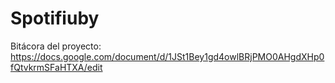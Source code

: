 # Spotifiuby

Bitácora del proyecto: https://docs.google.com/document/d/1JSt1Bey1gd4owlBRjPMO0AHgdXHp0fQtvkrmSFaHTXA/edit
